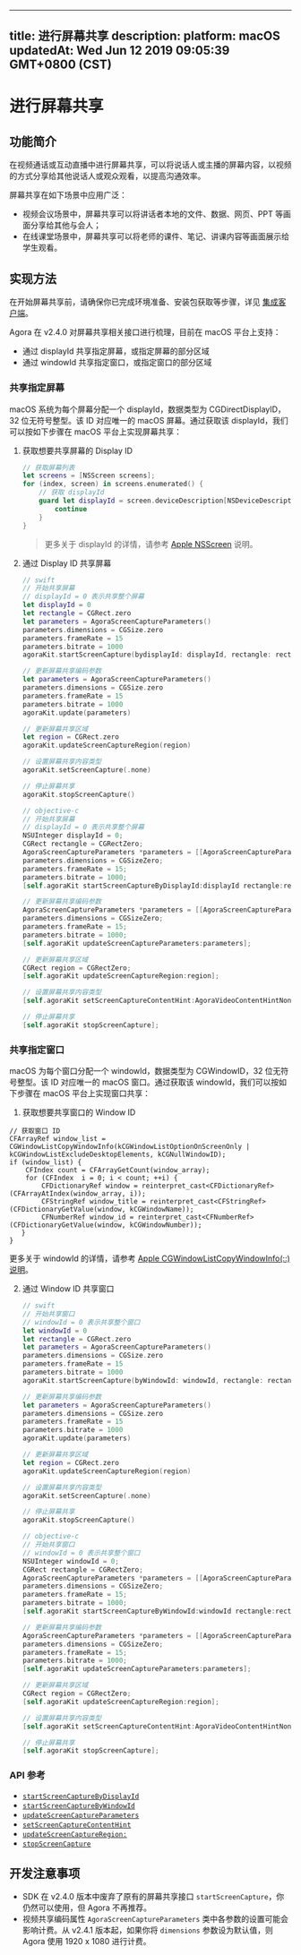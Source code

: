 
---
title: 进行屏幕共享
description: 
platform: macOS
updatedAt: Wed Jun 12 2019 09:05:39 GMT+0800 (CST)
---
# 进行屏幕共享
## 功能简介
在视频通话或互动直播中进行屏幕共享，可以将说话人或主播的屏幕内容，以视频的方式分享给其他说话人或观众观看，以提高沟通效率。

屏幕共享在如下场景中应用广泛：

- 视频会议场景中，屏幕共享可以将讲话者本地的文件、数据、网页、PPT 等画面分享给其他与会人；
- 在线课堂场景中，屏幕共享可以将老师的课件、笔记、讲课内容等画面展示给学生观看。

## 实现方法

在开始屏幕共享前，请确保你已完成环境准备、安装包获取等步骤，详见 [集成客户端](../../cn/Video/mac_video.md)。

Agora 在 v2.4.0 对屏幕共享相关接口进行梳理，目前在 macOS 平台上支持：
- 通过 displayId 共享指定屏幕，或指定屏幕的部分区域
- 通过 windowId 共享指定窗口，或指定窗口的部分区域

### 共享指定屏幕
macOS 系统为每个屏幕分配一个 displayId，数据类型为 CGDirectDisplayID，32 位无符号整型。该 ID 对应唯一的 macOS 屏幕。通过获取该 displayId，我们可以按如下步骤在 macOS 平台上实现屏幕共享：

1. 获取想要共享屏幕的 Display ID

	```swift
	// 获取屏幕列表
	let screens = [NSScreen screens];
	for (index, screen) in screens.enumerated() {
		// 获取 displayId
		guard let displayId = screen.deviceDescription[NSDeviceDescriptionKey(rawValue: "NSScreenNumber")] as? CGDirectDisplayID else {
			continue
		}
	}
	```
	
	> 更多关于 displayId 的详情，请参考 [Apple NSScreen](https://developer.apple.com/documentation/appkit/nsscreen) 说明。

2. 通过 Display ID 共享屏幕

	```swift
	// swift
	// 开始共享屏幕
	// displayId = 0 表示共享整个屏幕
	let displayId = 0
	let rectangle = CGRect.zero
	let parameters = AgoraScreenCaptureParameters()
	parameters.dimensions = CGSize.zero
	parameters.frameRate = 15
	parameters.bitrate = 1000
	agoraKit.startScreenCapture(bydisplayId: displayId, rectangle: rectangle, parameters: parameters)

	// 更新屏幕共享编码参数
	let parameters = AgoraScreenCaptureParameters()
	parameters.dimensions = CGSize.zero
	parameters.frameRate = 15
	parameters.bitrate = 1000
	agoraKit.update(parameters)

	// 更新屏幕共享区域
	let region = CGRect.zero
	agoraKit.updateScreenCaptureRegion(region)

	// 设置屏幕共享内容类型
	agoraKit.setScreenCapture(.none)

	// 停止屏幕共享
	agoraKit.stopScreenCapture()
	```

	```objective-c
	// objective-c
	// 开始共享屏幕
	// displayId = 0 表示共享整个屏幕
	NSUInteger displayId = 0;
	CGRect rectangle = CGRectZero;
	AgoraScreenCaptureParameters *parameters = [[AgoraScreenCaptureParameters alloc] init];
	parameters.dimensions = CGSizeZero;
	parameters.frameRate = 15;
	parameters.bitrate = 1000;
	[self.agoraKit startScreenCaptureByDisplayId:displayId rectangle:rectangle parameters:parameters];

	// 更新屏幕共享编码参数
	AgoraScreenCaptureParameters *parameters = [[AgoraScreenCaptureParameters alloc] init];
	parameters.dimensions = CGSizeZero;
	parameters.frameRate = 15;
	parameters.bitrate = 1000;
	[self.agoraKit updateScreenCaptureParameters:parameters];

	// 更新屏幕共享区域
	CGRect region = CGRectZero;
	[self.agoraKit updateScreenCaptureRegion:region];

	// 设置屏幕共享内容类型
	[self.agoraKit setScreenCaptureContentHint:AgoraVideoContentHintNone];

	// 停止屏幕共享
	[self.agoraKit stopScreenCapture];
	```

### 共享指定窗口

macOS 为每个窗口分配一个 windowId，数据类型为 CGWindowID，32 位无符号整型。该 ID 对应唯一的 macOS 窗口。通过获取该 windowId，我们可以按如下步骤在 macOS 平台上实现窗口共享：

1. 获取想要共享窗口的 Window ID
```
// 获取窗口 ID
CFArrayRef window_list = CGWindowListCopyWindowInfo(kCGWindowListOptionOnScreenOnly | kCGWindowListExcludeDesktopElements, kCGNullWindowID);
if (window_list) {
    CFIndex count = CFArrayGetCount(window_array);
    for (CFIndex  i = 0; i < count; ++i) {
        CFDictionaryRef window = reinterpret_cast<CFDictionaryRef>(CFArrayAtIndex(window_array, i));
        CFStringRef window_title = reinterpret_cast<CFStringRef>(CFDictionaryGetValue(window, kCGWindowName));
        CFNumberRef window_id = reinterpret_cast<CFNumberRef>(CFDictionaryGetValue(window, kCGWindowNumber));
   }
}
```

更多关于 windowId 的详情，请参考 [Apple CGWindowListCopyWindowInfo(::) 说明](https://developer.apple.com/documentation/coregraphics/1455137-cgwindowlistcopywindowinfo)。

2. 通过 Window ID 共享窗口

	```swift
	// swift
	// 开始共享窗口
	// windowId = 0 表示共享整个窗口
	let windowId = 0
	let rectangle = CGRect.zero
	let parameters = AgoraScreenCaptureParameters()
	parameters.dimensions = CGSize.zero
	parameters.frameRate = 15
	parameters.bitrate = 1000
	agoraKit.startScreenCapture(byWindowId: windowId, rectangle: rectangle, parameters: parameters)

	// 更新屏幕共享编码参数
	let parameters = AgoraScreenCaptureParameters()
	parameters.dimensions = CGSize.zero
	parameters.frameRate = 15
	parameters.bitrate = 1000
	agoraKit.update(parameters)

	// 更新屏幕共享区域
	let region = CGRect.zero
	agoraKit.updateScreenCaptureRegion(region)

	// 设置屏幕共享内容类型
	agoraKit.setScreenCapture(.none)

	// 停止屏幕共享
	agoraKit.stopScreenCapture()
	```

	```objective-c
	// objective-c
	// 开始共享窗口
	// windowId = 0 表示共享整个窗口
	NSUInteger windowId = 0;
	CGRect rectangle = CGRectZero;
	AgoraScreenCaptureParameters *parameters = [[AgoraScreenCaptureParameters alloc] init];
	parameters.dimensions = CGSizeZero;
	parameters.frameRate = 15;
	parameters.bitrate = 1000;
	[self.agoraKit startScreenCaptureByWindowId:windowId rectangle:rectangle parameters:parameters];

	// 更新屏幕共享编码参数
	AgoraScreenCaptureParameters *parameters = [[AgoraScreenCaptureParameters alloc] init];
	parameters.dimensions = CGSizeZero;
	parameters.frameRate = 15;
	parameters.bitrate = 1000;
	[self.agoraKit updateScreenCaptureParameters:parameters];

	// 更新屏幕共享区域
	CGRect region = CGRectZero;
	[self.agoraKit updateScreenCaptureRegion:region];

	// 设置屏幕共享内容类型
	[self.agoraKit setScreenCaptureContentHint:AgoraVideoContentHintNone];

	// 停止屏幕共享
	[self.agoraKit stopScreenCapture];
	```

### API 参考
* [`startScreenCaptureByDisplayId`](https://docs.agora.io/cn/Video/API%20Reference/oc/v2.4/Classes/AgoraRtcEngineKit.html#//api/name/startScreenCaptureByDisplayId:rectangle:parameters:)
* [`startScreenCaptureByWindowId`](https://docs.agora.io/cn/Video/API%20Reference/oc/v2.4/Classes/AgoraRtcEngineKit.html#//api/name/startScreenCaptureByWindowId:rectangle:parameters:)
* [`updateScreenCaptureParameters`](https://docs.agora.io/cn/Video/API%20Reference/oc/v2.4/Classes/AgoraRtcEngineKit.html#//api/name/updateScreenCaptureParameters:)
* [`setScreenCaptureContentHint`](https://docs.agora.io/cn/Video/API%20Reference/oc/v2.4/Classes/AgoraRtcEngineKit.html#//api/name/setScreenCaptureContentHint:)
* [`updateScreenCaptureRegion:`](https://docs.agora.io/cn/Video/API%20Reference/oc/v2.4/Classes/AgoraRtcEngineKit.html#//api/name/updateScreenCaptureRegion:)
* [`stopScreenCapture`](https://docs.agora.io/cn/Video/API%20Reference/oc/v2.4/Classes/AgoraRtcEngineKit.html#//api/name/stopScreenCapture)

## 开发注意事项

- SDK 在 v2.4.0 版本中废弃了原有的屏幕共享接口 `startScreenCapture`，你仍然可以使用，但 Agora 不再推荐。
- 视频共享编码属性 `AgoraScreenCaptureParameters` 类中各参数的设置可能会影响计费。从 v2.4.1 版本起，如果你将 `dimensions` 参数设为默认值，则 Agora 使用 1920 x 1080 进行计费。

